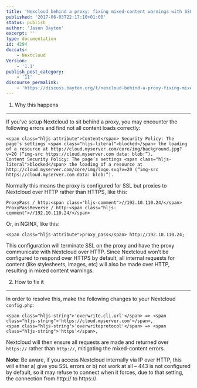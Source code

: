 ```yaml
---
title: 'Nexcloud behind a proxy: fixing mixed-content warnings with SSL'
published: '2017-06-03T22:17:10+01:00'
status: publish
author: 'Jason Bayton'
excerpt: ''
type: documentation
id: 4294
doccats:
    - Nextcloud
Version:
    - '1.1'
publish_post_category:
    - '11'
discourse_permalink:
    - 'https://discuss.bayton.org/t/nexcloud-behind-a-proxy-fixing-mixed-content-warnings-with-ssl/63'
---
```

1. Why this happens
-------------------

If you’ve setup Nextcloud to sit behind a proxy, you may encounter the following errors and find not all content loads correctly:

```
<span class="hljs-attribute">Content</span> Security Policy: The page’s settings <span class="hljs-literal">blocked</span> the loading of a resource at http://cloud.myserver.com/core/img/background.jpg?v=20 (“img-src https://cloud.myserver.com data: blob:”).
Content Security Policy: The page’s settings <span class="hljs-literal">blocked</span> the loading of a resource at http://cloud.myserver.com/core/img/logo.svg?v=20 (“img-src https://cloud.myserver.com data: blob:”).
```

Normally this means the proxy is configured for SSL but proxies to Nextcloud over HTTP rather than HTTPS, like this:

```
ProxyPass / http:<span class="hljs-comment">//192.10.110.24/</span>
ProxyPassReverse / http:<span class="hljs-comment">//192.10.110.24/</span>
```

Or, in NGINX, like this:

```
<span class="hljs-attribute">proxy_pass</span> http://192.10.110.24;
```

This configuration will terminate SSL on the proxy and have the proxy communicate with Nextcloud over HTTP. Since Nextcloud won’t be configured to respond over HTTPS by default, all internal requests for content (like stylesheets, images, etc) will also be made over HTTP, resulting in mixed content warnings.

2. How to fix it
----------------

In order to resolve this, make the following changes to your Nextcloud `config.php`:

```
<span class="hljs-string">'overwrite.cli.url'</span> => <span class="hljs-string">'https://cloud.myserver.com'</span>,
<span class="hljs-string">'overwriteprotocol'</span> => <span class="hljs-string">'https'</span>,
```

Nextcloud will then ensure all requests are made and returned over `https://` rather than `http://`, mitigating the mixed-content errors.

**Note**: Be aware, if you access Nextcloud internally via IP over HTTP, this will either a) give you SSL errors or b) not work at all – 443 is not configured by default, so it may refuse to connect when it forces, due to that setting, the connection from http:// to https://